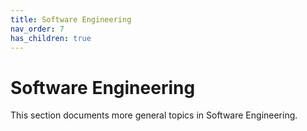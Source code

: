 ```yaml
---
title: Software Engineering
nav_order: 7
has_children: true
---
```


# Software Engineering

This section documents more general topics in Software Engineering.